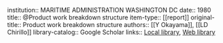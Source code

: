 institution:: MARITIME ADMINISTRATION WASHINGTON DC
date:: 1980
title:: @Product work breakdown structure
item-type:: [[report]]
original-title:: Product work breakdown structure
authors:: [[Y Okayama]], [[LD Chirillo]]
library-catalog:: Google Scholar
links:: [Local library](zotero://select/library/items/KYTLPI43), [Web library](https://www.zotero.org/users/6520516/items/KYTLPI43)
